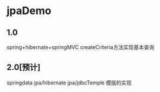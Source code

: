 # jpaDemo

## 1.0
spring+hibernate+springMVC createCriteria方法实现基本查询
## 2.0[预计]
springdata jpa/hibernate jpa/jdbcTemple 模版的实现
